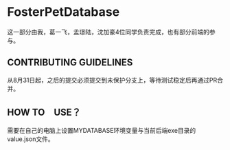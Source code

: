# FosterPetDatabase
这一部分由我，葛一飞，孟璟陆，沈加豪4位同学负责完成，也有部分前端的参与。
## CONTRIBUTING GUIDELINES
从8月31日起，之后的提交必须提交到未保护分支上，等待测试稳定后再通过PR合并。
## HOW TO　USE？
需要在自己的电脑上设置MYDATABASE环境变量与当前后端exe目录的value.json文件。
